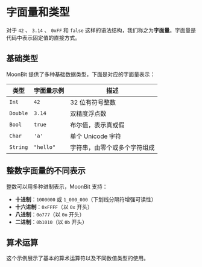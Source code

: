 # 字面量和类型

对于 `42` 、 `3.14` 、 `0xFF` 和 `false` 这样的语法结构，我们称之为**字面量**。字面量是代码中表示固定值的直接方式。

## 基础类型

MoonBit 提供了多种基础数据类型，下面是对应的字面量表示：

| 类型     | 字面量示例    | 描述                               |
| -------- | ------------ | ---------------------------------- |
| `Int` | `42` | 32 位有符号整数                     |
| `Double` | `3.14` | 双精度浮点数                       |
| `Bool` | `true` | 布尔值，表示真或假                  |  
| `Char` | `'a'` | 单个 Unicode 字符                  |
| `String` | `"hello"` | 字符串，由零个或多个字符组成        |

## 整数字面量的不同表示

整数可以用多种进制表示，MoonBit 支持：

* **十进制**：`1000000` 或 `1_000_000`（下划线分隔符增强可读性）
* **十六进制**：`0xFFFF`（以 `0x` 开头）
* **八进制**：`0o777`（以 `0o` 开头）
* **二进制**：`0b1010`（以 `0b` 开头）

## 算术运算

这个示例展示了基本的算术运算符以及不同数值类型的使用。
